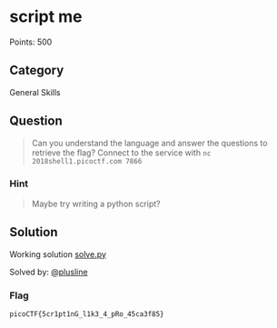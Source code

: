 # script me
Points: 500

## Category
General Skills

## Question
>Can you understand the language and answer the questions to retrieve the flag? Connect to the service with `nc 2018shell1.picoctf.com 7866` 

### Hint
>Maybe try writing a python script?

## Solution
Working solution [solve.py](solution/solve.py)

Solved by: [@plusline](https://github.com/plusline)

### Flag
`picoCTF{5cr1pt1nG_l1k3_4_pRo_45ca3f85}`

